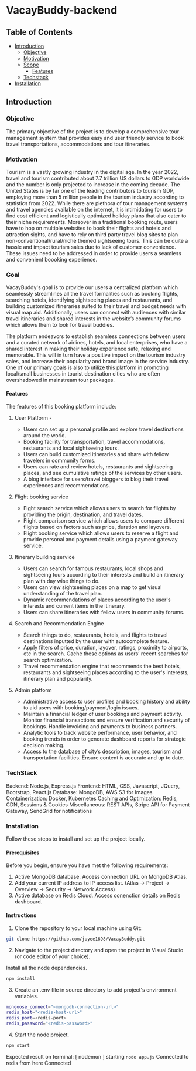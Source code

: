 # VacayBuddy-backend

## Table of Contents

- [Introduction](#introduction)
  - [Objective](#objective)
  - [Motivation](#motivation)
  - [Scope](#scope)
    - [Features](#features)
  - [Techstack](#techstack)
- [Installation](#installation)

## Introduction

### Objective

The primary objective of the project is to develop a comprehensive tour management system that provides easy and user friendly service to book travel transportations, accommodations and tour itineraries. 

### Motivation

Tourism is a vastly growing industry in the digital age. In the year 2022, travel and tourism contributed about 7.7 trillion US dollars to GDP worldwide and the number is only projected to increase in the coming decade. The United States is by far one of the leading contributors to tourism GDP, employing more than 5 million people in the tourism industry according to statistics from 2022. While there are plethora of tour management systems and travel agencies available on the internet, it is intimidating for users to find cost efficient and logistically optimized holiday plans that also cater to their niche requirements. Moreover in a traditional booking route, users have to hop on multiple websites to book their flights and hotels and attraction sights, and have to rely on third party travel blog sites to plan non-conventional/rural/niche themed sightseeing tours. This can be quite a hassle and impact tourism sales due to lack of customer convenience. These issues need to be addressed in order to provide users a seamless and convenient boooking experience. 

### Goal

VacayBuddy's goal is to provide our users a centralized platform which seamlessly streamlines all the travel formalities such as booking flights, searching hotels, identifying sightseeing places and restaurants, and building customized itineraries suited to their travel and budget needs with visual map aid. Additionally, users can connect with audiences with similar travel itineraries and shared interests in the website’s community forums which allows them to look for travel buddies. 

The platform endeavors to establish seamless connections between users and a curated network of airlines, hotels, and local enterprises, who have a shared interest in making their holiday experience safe, relaxing and memorable. This will in turn have a positive impact on the tourism industry sales, and increase their popularity and brand image in the service industry. One of our primary goals is also to utilize this platform in promoting local/small businesses in tourist destination cities who are often overshadowed in mainstream tour packages. 

#### Features

The features of this booking platform include:

1. User Platform - 
    - Users can set up a personal profile and explore travel destinations around the world. 
    - Booking facility for transportation, travel accommodations, restaurants and local sightseeing tours. 
    - Users can build customized itineraries and share with fellow travelers in community forms. 
    - Users can rate and review hotels, restaurants and sightseeing places, and see cumulative ratings of the services by other users.
    - A blog interface for users/travel bloggers to blog their travel experiences and recommendations. 

2. Flight booking service 

    - Fight search service which allows users to search for flights by providing the origin, destination, and travel dates. 
    - Flight comparison service which allows users to compare different flights based on factors such as price, duration and layovers.
    - Flight booking service which allows users to reserve a flight and provide personal and payment details using a payment gateway service. 

3. Itinerary building service
    - Users can search for famous restaurants, local shops and sightseeing tours according to their interests and build an itinerary plan with day wise things to do. 
    - Users can view sightseeing places on a map to get visual understanding of the travel plan. 
    - Dynamic recommendations of places according to the user's interests and current items in the itinerary. 
    - Users can share itineraries with fellow users in community forums.

4. Search and Recommendation Engine

    - Search things to do, restaurants, hotels, and flights to travel destinations inputted by the user with autocomplete feature.
    - Apply filters of price, duration, layover, ratings, proximity to airports, etc in the search.  Cache these options as users’ recent searches for search optimization.
    - Travel recommendation engine  that recommends the best hotels, restaurants and sightseeing places according to the user's interests, itinerary plan and popularity. 

5. Admin platform 

    - Administrative access to user profiles and booking history and ability to aid users with booking/payment/login issues. 
    - Maintain a financial ledger of user bookings and payment activity. Monitor financial transactions and ensure verification and security of bookings. Handle invoicing and payments to business partners.
    - Analytic tools to track website performance, user behavior, and booking trends in order to generate dashboard reports for strategic decision making.
    - Access to the database of city’s description, images, tourism and transportation facilities. Ensure content is accurate and up to date.

### TechStack

Backend: Node.js, Express.js
Frontend: HTML, CSS, Javascript, JQuery, Bootstrap, React.js
Database: MongoDB, AWS S3 for Images
Containerization: Docker, Kubernetes
Caching and Optimization: Redis, CDN, Sessions & Cookies
Miscellaneous: REST APIs, Stripe API for Payment Gateway, SendGrid for notifications


### Installation

Follow these steps to install and set up the project locally.

#### Prerequisites

Before you begin, ensure you have met the following requirements:

1. Active MongoDB database. Access connection URL on MongoDB Atlas.
2. Add your current IP address to IP access list. (Atlas -> Project -> Overview -> Security -> Network Access)
3. Active database on Redis Cloud. Access conenction details on Redis dashboard.


#### Instructions

1. Clone the repository to your local machine using Git:

```bash
git clone https://github.com/juyee1698/VacayBuddy.git
```

2. Navigate to the project directory and open the project in Visual Studio (or code editor of your choice). 

Install all the node dependencies. 
```bash
npm install
```

3. Create an .env file in source directory to add project's environment variables.

```bash
mongoose_connect="<mongodb-connection-url>"
redis_host="<redis-host-url>"
redis_port=<redis-port>
redis_password="<redis-password>"
```

4. Start the node project. 

```bash
npm start
```

Expected result on terminal:
[ nodemon ] starting `node app.js`
Connected to redis from here
Connected

